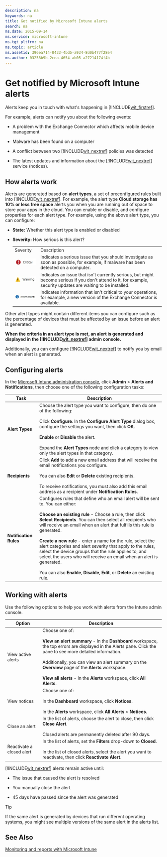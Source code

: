 ```yaml
---
description: na
keywords: na
title: Get notified by Microsoft Intune alerts
search: na
ms.date: 2015-09-14
ms.service: microsoft-intune
ms.tgt_pltfrm: na
ms.topic: article
ms.assetid: 396ea714-0433-4bd5-a934-8d0b477f28e4
ms.author: 03258b9b-2cea-4654-ab05-a27214174f4b
---
```

# Get notified by Microsoft Intune alerts
Alerts keep you in touch with what's happening in [!INCLUDE[wit_firstref](../Token/wit_firstref_md.md)].

For example, alerts can notify you about the following events:

-   A problem with the Exchange Connector which affects mobile device management

-   Malware has been found on a computer

-   A conflict between two [!INCLUDE[wit_nextref](../Token/wit_nextref_md.md)] policies was detected

-   The latest updates and information about the [!INCLUDE[wit_nextref](../Token/wit_nextref_md.md)] service (notices).

## How alerts work
Alerts are generated based on **alert types**, a set of preconfigured rules built into [!INCLUDE[wit_nextref](../Token/wit_nextref_md.md)]. For example, the alert type **Cloud storage has 10% or less free space** alerts you when you are running out of space to store your apps in the cloud. You can enable or disable, and configure properties for each alert type. For example, using the above alert type, you can configure:

-   **State:** Whether this alert type is enabled or disabled

-   **Severity:** How serious is this alert?

    |||
    |-|-|
    |Severity|Description|
    |![](../Image/Critical_Alert.jpg)|Indicates a serious issue that you should investigate as soon as possible, for example, if malware has been detected on a computer.|
    |![](../Image/Warning_Alert.jpg)|Indicates an issue that isn't currently serious, but might become serious if you don't attend to it, for example, security updates are waiting to be installed.|
    |![](../Image/Informational_Alert.jpg)|Indicates information that isn't critical to your operations, for example, a new version of the Exchange Connector is available.|

Other alert types might contain different items you can configure such as the percentage of devices that must be affected by an issue before an alert is generated.

**When the criteria in an alert type is met, an alert is generated and displayed in the [!INCLUDE[wit_nextref](../Token/wit_nextref_md.md)] admin console.**

Additionally, you can configure [!INCLUDE[wit_nextref](../Token/wit_nextref_md.md)] to notify you by email when an alert is generated.

## Configuring alerts
In the [Microsoft Intune administration console](https://manage.microsoft.com), click **Admin** &gt; **Alerts and Notifications**, then choose one of the following configuration tasks:

|Task|Description|
|--------|---------------|
|**Alert Types**|Choose the alert type you want to configure, then do one of the following:<br /><br />Click **Configure**. In the **Configure Alert Type** dialog box, configure the settings you want, then click **OK**.<br /><br />**Enable** or **Disable** the alert.<br /><br />Expand the **Alert Types** node and click a category to view only the alert types in that category.|
|**Recipients**|Click **Add** to add a new email address that will receive the email notifications you configure.<br /><br />You can also **Edit** or **Delete** existing recipients.<br /><br />To receive notifications, you must also add this email address as a recipient under **Notification Rules**.|
|**Notification Rules**|Configures rules that define who an email alert will be sent to. You can either:<br /><br />**Choose an existing rule** - Choose a rule, then click **Select Recipients**. You can then select all recipients who will receive an email when an alert that fulfills this rule is generated.<br /><br />**Create a new rule** - enter a name for the rule, select the alert categories and alert severity that apply to the rules, select the device groups that the rule applies to, and select the users who will receive an email when an alert is generated.<br /><br />You can also **Enable**, **Disable**, **Edit**, or **Delete** an existing rule.|

## Working with alerts
Use the following options to help you work with alerts from the Intune admin console.

|Option|Description|
|----------|---------------|
|View active alerts|Choose one of:<br /><br />**View an alert summary** - In the **Dashboard** workspace, the top errors are displayed in the Alerts pane. Click the pane to see more detailed information.<br /><br />Additionally, you can view an alert summary on the **Overview** page of the **Alerts** workspace.<br /><br />**View all alerts** - In the **Alerts** workspace, click **All Alerts**.|
|View notices|Choose one of:<br /><br />In the **Dashboard** workspace, click **Notices**.<br /><br />In the **Alerts** workspace, click **All Alerts** &gt; **Notices**.|
|Close an alert|In the list of alerts, choose the alert to close, then click **Close Alert**.<br /><br />Closed alerts are permanently deleted after 90 days.|
|Reactivate a closed alert|In the list of alerts, set the **Filters** drop-down to **Closed**.<br /><br />In the list of closed alerts, select the alert you want to reactivate, then click **Reactivate Alert**.|
[!INCLUDE[wit_nextref](../Token/wit_nextref_md.md)] alerts remain active until:

-   The issue that caused the alert is resolved

-   You manually close the alert

-   45 days have passed since the alert was generated

> [!TIP]
> If the same alert is generated by devices that run different operating systems, you might see multiple versions of the same alert in the alerts list.

## See Also
[Monitoring and reports with Microsoft Intune](../Topic/Monitoring_and_reports_with_Microsoft_Intune.md)

